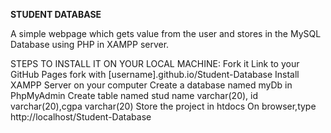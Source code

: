 **STUDENT DATABASE**


A simple webpage which gets value from the user and stores in the MySQL Database using PHP in
XAMPP server.

STEPS TO INSTALL IT ON YOUR LOCAL MACHINE:
 Fork it
 Link to your GitHub Pages fork with [username].github.io/Student-Database
 Install XAMPP Server on your computer
 Create a database named myDb in PhpMyAdmin
 Create table named stud name varchar(20), id varchar(20),cgpa varchar(20)
 Store the project in htdocs
 On browser,type http://localhost/Student-Database
